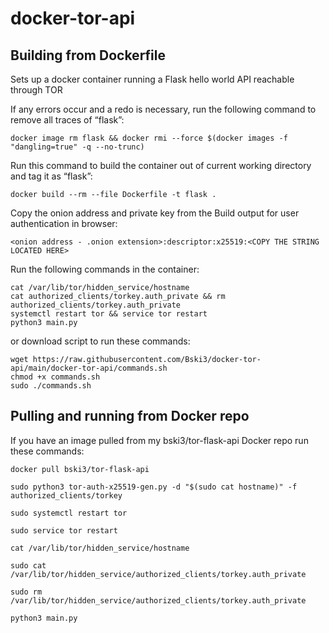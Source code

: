 # docker-tor-api
## Building from Dockerfile
Sets up a docker container running a Flask hello world API reachable through TOR

If any errors occur and a redo is necessary, run the following command to remove all traces of “flask”:
```
docker image rm flask && docker rmi --force $(docker images -f "dangling=true" -q --no-trunc)
```
Run this command to build the container out of current working directory and tag it as “flask”:
```
docker build --rm --file Dockerfile -t flask . 
```
Copy the onion address and private key from the Build output for user authentication in browser:
```
<onion address - .onion extension>:descriptor:x25519:<COPY THE STRING LOCATED HERE>
```
Run the following commands in the container:
```
cat /var/lib/tor/hidden_service/hostname 
cat authorized_clients/torkey.auth_private && rm authorized_clients/torkey.auth_private
systemctl restart tor && service tor restart
python3 main.py
```
or download script to run these commands:
```
wget https://raw.githubusercontent.com/Bski3/docker-tor-api/main/docker-tor-api/commands.sh
chmod +x commands.sh
sudo ./commands.sh
```

## Pulling and running from Docker repo
If you have an image pulled from my bski3/tor-flask-api Docker repo run these commands:
```
docker pull bski3/tor-flask-api
```
```
sudo python3 tor-auth-x25519-gen.py -d "$(sudo cat hostname)" -f authorized_clients/torkey
```
```
sudo systemctl restart tor
```
```
sudo service tor restart
```
```
cat /var/lib/tor/hidden_service/hostname
```
```
sudo cat /var/lib/tor/hidden_service/authorized_clients/torkey.auth_private
```
```
sudo rm /var/lib/tor/hidden_service/authorized_clients/torkey.auth_private
```
```
python3 main.py
```
